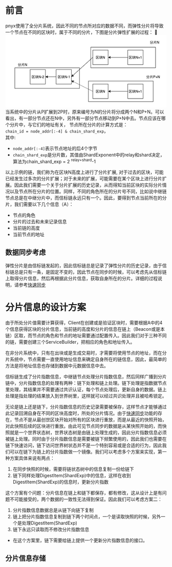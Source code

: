 # 前言
pnyx使用了全分片系统，因此不同的节点所对应的数据不同，而弹性分片将导致一个节点在不同的区块时，属于不同的分片，下图是分片弹性扩展的过程：
![](imgs/shard-scaleout.png)
当系统中的分片从P扩展到2P时，原来编号为N的分片将分成两个N和P+N。可以看出，有一部分节点还在N中，另外有一部分节点移动到P+N中去。节点应该在哪个分片中，与它们的地址有关， 节点所在分片的计算方式是：  
`chain_id = node_addr[:-4] & chain_shard_exp`，  
其中: 
* `node_addr[:-4]`表示节点地址的后4个字节
* `chain_shard_exp`是分片数，其值由ShardExponent中的relay和shard决定，算法为chain_shard_exp = 2 <sup> relay+shard</sup>-1

以上示例的链，我们称为在区块N高度上进行了分片扩展, 对于过去的区块，可能已经发生过多次的分片扩展；对于未来的扩展，可能需要在某个区块上进行分片扩展。因此我们需要一个关于分片扩展的历史记录，从而得知当前区块的实际分片情况以及节点所在分片的位置。同样，不同的角色所在的分片号不同，比如说中继链节点总是在中继分片中，而信标链永远只有一个。因此，要得到节点当前所在的分片，我们需要以下几个信息（A）：
* 节点的角色
* 分片的过去和未来记录信息
* 当前链的高度
* 当前节点的地址

## 数据同步考虑
弹性分片是由信标链发起的，因此信标链总是记录了弹性分片的历史记录，由于信标链总是只有一条，是固定不变的，因此节点在同步的时候，可以考虑先从信标链上取得分片信息，然后再根据此分片信息，获取自身所在的分片。详细的过程说明，请参考[快速同步]()

# 分片信息的设计方案

由于所处分片值需要计算获得，Client在创建或是验证区块时，需要根据A中的4个信息获得区块的分片信息，当前链的高度和分片的信息在链上（Beacon或是本链）区取，而节点的角色和节点的地址需要通过配置传入。因此我们对于三种不同的链，需要创建三个ServiceBuilder，把相应的角色和地址传入。

在非分片系统中，只有在出块或是生成交易时，才需要将使用节点的地址，而在分片系统中，节点需要一直使用地址信息来确定自身所在的链信息，因此，最简单的方法是将地址信息也存储到数据中元数据信息中去。

信标链生成了分片指数信息，中继链节点处理分片指数信息，然后同样广播到分片链中，分片指数信息的处理有两种：链下处理和链上处理。链下处理是指数据节点里处理，其结果并不需要通过共识认证，每个节点处理后，更新自身的数据。链上处理是指处理的结果放入到世界树里，这样就可以经过共识处理并且被哈希锁定。  

无论是链上还是链下，分片指数信息的历史记录需要被保存，这样节点才能够通过此记录回溯自身在不同的区块高度时，所处的分片情况。由于[快速同步]()功能的存在，节点不是从最创世区块开始对所有的区块进行重放，而是从最近的快照开始，对此快照后续的区块进行重放。由此可见节点同步的数据是从某快照开始的，而快照就是一个世界状态树，世界状态树是由链上处理生成的，因此分片指数信息必须被链上处理。同时由于分片指数信息是需要被链下频繁使用的，因此我们也需要在链下快速访问，链下访问世界树状态并不是一个特别容易或是合适的行为，因此我们可以在链下为链上的分片指数做一个镜像。我们可以考虑多个方案来实现，第一种方案具体来说有两点：

1. 在同步快照的时候，需要将链状态树中的信息复制一份给链下
2. 链下同样处理DigestItem(ShardExp)中的信息，这样在收到DigestItem(ShardExp)的信息时，更新分片指数

这个方案有个问题：分片信息在链上和链下都保存，都有修改，这从设计上是有问题不可能接受的，两个数据的一致性无法得到保证。因此我们可以考虑方案二：
1. 分片指数信息数据总是从链下向链下复制
2. 链上把分片指数信息复制到链下两个时间点，一个是读取快照的时候，另外一个是处理DigestItem(ShardExp)
3. 链下永远只读取而不修改分片指数信息

* 在这个方案里，链下需要给链上提供一个更新分片指数信息的接口。

## 分片信息存储